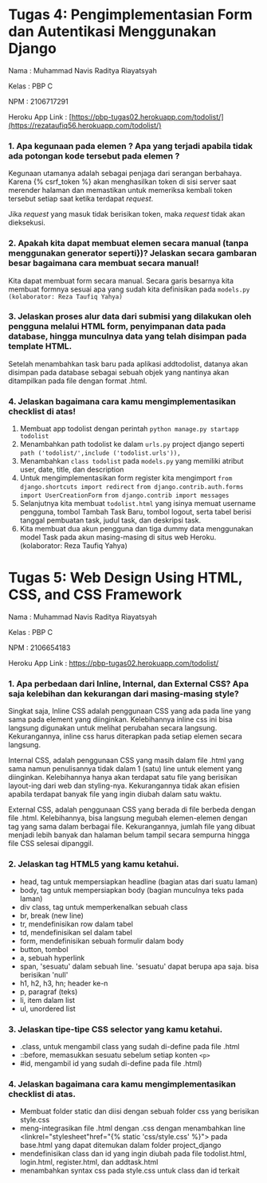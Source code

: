 # Tugas 4: Pengimplementasian Form dan Autentikasi Menggunakan Django

Nama : Muhammad Navis Raditya Riayatsyah

Kelas : PBP C

NPM : 2106717291

Heroku App Link : [https://pbp-tugas02.herokuapp.com/todolist/](https://rezataufiq56.herokuapp.com/todolist/)

### 1. Apa kegunaan pada elemen ? Apa yang terjadi apabila tidak ada potongan kode tersebut pada elemen ?

Kegunaan utamanya adalah sebagai penjaga dari serangan berbahaya. Karena {% csrf_token %} akan menghasilkan token di sisi server saat merender halaman dan memastikan untuk memeriksa kembali token tersebut setiap saat ketika terdapat *request*.

Jika *request* yang masuk tidak berisikan token, maka *request* tidak akan dieksekusi.

### 2. Apakah kita dapat membuat elemen secara manual (tanpa menggunakan generator seperti})? Jelaskan secara gambaran besar bagaimana cara membuat secara manual!

Kita dapat membuat form secara manual. Secara garis besarnya kita membuat formnya sesuai apa yang sudah kita definisikan pada `models.py (kolaborator: Reza Taufiq Yahya)`

### 3. Jelaskan proses alur data dari submisi yang dilakukan oleh pengguna melalui HTML form, penyimpanan data pada database, hingga munculnya data yang telah disimpan pada template HTML.

Setelah menambahkan task baru pada aplikasi addtodolist, datanya akan disimpan pada database sebagai sebuah objek yang nantinya akan ditampilkan pada file dengan format .html.

### 4. Jelaskan bagaimana cara kamu mengimplementasikan checklist di atas!

1. Membuat app todolist dengan perintah `python manage.py startapp todolist`
2. Menambahkan path todolist ke dalam `urls.py` project django seperti `path ('todolist/',include ('todolist.urls')),`
3. Menambahkan `class todolist` pada `models.py` yang memiliki atribut user, date, title, dan description
4. Untuk mengimplementasikan form register kita mengimport `from django.shortcuts import redirect` `from django.contrib.auth.forms import UserCreationForm` `from django.contrib import messages`
5. Selanjutnya kita membuat `todolist.html` yang isinya memuat username pengguna, tombol Tambah Task Baru, tombol logout, serta tabel berisi tanggal pembuatan task, judul task, dan deskripsi task.
6. Kita membuat dua akun pengguna dan tiga dummy data menggunakan model Task pada akun masing-masing di situs web Heroku.
   (kolaborator: Reza Taufiq Yahya)

# Tugas 5: Web Design Using HTML, CSS, and CSS Framework

Nama : Muhammad Navis Raditya Riayatsyah

Kelas : PBP C

NPM : 2106654183

Heroku App Link : https://pbp-tugas02.herokuapp.com/todolist/

### 1. Apa perbedaan dari Inline, Internal, dan External CSS? Apa saja kelebihan dan kekurangan dari masing-masing style?

Singkat saja, Inline CSS adalah penggunaan CSS yang ada pada line yang sama pada element yang diinginkan. Kelebihannya inline css ini bisa langsung digunakan untuk melihat perubahan secara langsung. Kekurangannya, inline css harus diterapkan pada setiap elemen secara langsung.

Internal CSS, adalah penggunaan CSS yang masih dalam file .html yang sama namun penulisannya tidak dalam 1 (satu) line untuk element yang diinginkan. Kelebihannya hanya akan terdapat satu file yang berisikan layout-ing dari web dan styling-nya. Kekurangannya tidak akan efisien apabila terdapat banyak file yang ingin diubah dalam satu waktu.

External CSS, adalah penggunaan CSS yang berada di file berbeda dengan file .html. Kelebihannya, bisa langsung megubah elemen-elemen dengan tag yang sama dalam berbagai file. Kekurangannya, jumlah file yang dibuat menjadi lebih banyak dan halaman belum tampil secara sempurna hingga file CSS selesai dipanggil.

### 2. Jelaskan tag HTML5 yang kamu ketahui.

- head, tag untuk mempersiapkan headline (bagian atas dari suatu laman)
- body, tag untuk mempersiapkan body (bagian munculnya teks pada laman)
- div class, tag untuk memperkenalkan sebuah class
- br, break (new line)
- tr, mendefinisikan row dalam tabel
- td, mendefinisikan sel dalam tabel
- form, mendefinisikan sebuah formulir dalam body
- button, tombol
- a, sebuah hyperlink
- span, 'sesuatu' dalam sebuah line. 'sesuatu' dapat berupa apa saja. bisa berisikan 'null'
- h1, h2, h3, hn; header ke-n
- p, paragraf (teks)
- li, item dalam list
- ul, unordered list

### 3. Jelaskan tipe-tipe CSS selector yang kamu ketahui.

- .class, untuk mengambil class yang sudah di-define pada file .html
- ::before, memasukkan sesuatu sebelum setiap konten `<p>`
- #id, mengambil id yang sudah di-define pada file .html)

### 4. Jelaskan bagaimana cara kamu mengimplementasikan checklist di atas.

- Membuat folder static dan diisi dengan sebuah folder css yang berisikan style.css
- meng-integrasikan file .html dengan .css dengan menambahkan line <linkrel="stylesheet"href="{% static 'css/style.css' %}"> pada base.html yang dapat ditemukan dalam folder project_django
- mendefinisikan class dan id yang ingin diubah pada file todolist.html, login.html, register.html, dan addtask.html
- menambahkan syntax css pada style.css untuk class dan id terkait
